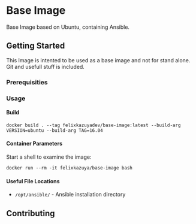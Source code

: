 # Base Image

Base Image based on Ubuntu, containing Ansible.

## Getting Started

This Image is intented to be used as a base image and not for stand alone. Git and usefull stuff is included.

### Prerequisities

### Usage

#### Build
```shell
docker build . --tag felixkazuyadev/base-image:latest --build-arg VERSION=ubuntu --build-arg TAG=16.04
```

#### Container Parameters

Start a shell to examine the image:

```shell
docker run --rm -it felixkazuya/base-image bash
```

#### Useful File Locations

* `/opt/ansible/` - Ansible installation directory

## Contributing

